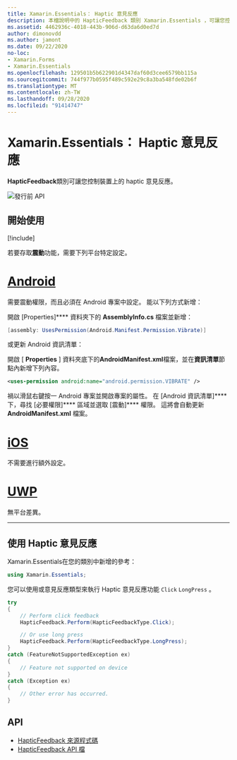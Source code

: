 ```yaml
---
title: Xamarin.Essentials： Haptic 意見反應
description: 本檔說明中的 HapticFeedback 類別 Xamarin.Essentials ，可讓您控制裝置上的 haptic 意見反應。
ms.assetid: 4462936c-4018-443b-906d-d63da6d0ed7d
author: dimonovdd
ms.author: jamont
ms.date: 09/22/2020
no-loc:
- Xamarin.Forms
- Xamarin.Essentials
ms.openlocfilehash: 129501b5b622901d4347daf60d3cee6579bb115a
ms.sourcegitcommit: 744f977b0595f489c592e29c8a3ba548fde02b6f
ms.translationtype: MT
ms.contentlocale: zh-TW
ms.lasthandoff: 09/28/2020
ms.locfileid: "91414747"
---
```

# <a name="no-locxamarinessentials-haptic-feedback"></a>Xamarin.Essentials： Haptic 意見反應

**HapticFeedback**類別可讓您控制裝置上的 haptic 意見反應。

![發行前 API](~/media/shared/preview.png)

## <a name="get-started"></a>開始使用

[!include[](~/essentials/includes/get-started.md)]

若要存取**震動**功能，需要下列平台特定設定。

# <a name="android"></a>[Android](#tab/android)

需要震動權限，而且必須在 Android 專案中設定。 能以下列方式新增：

開啟 [Properties]**** 資料夾下的 **AssemblyInfo.cs** 檔案並新增：

```csharp
[assembly: UsesPermission(Android.Manifest.Permission.Vibrate)]
```

或更新 Android 資訊清單：

開啟 [ **Properties** ] 資料夾底下的**AndroidManifest.xml**檔案，並在**資訊清單**節點內新增下列內容。

```xml
<uses-permission android:name="android.permission.VIBRATE" />
```

禍以滑鼠右鍵按一 Android 專案並開啟專案的屬性。 在 [Android 資訊清單]**** 下，尋找 [必要權限]**** 區域並選取 [震動]**** 權限。 這將會自動更新 **AndroidManifest.xml** 檔案。

# <a name="ios"></a>[iOS](#tab/ios)

不需要進行額外設定。

# <a name="uwp"></a>[UWP](#tab/uwp)

無平台差異。

-----

## <a name="using-haptic-feedback"></a>使用 Haptic 意見反應

Xamarin.Essentials在您的類別中新增的參考：

```csharp
using Xamarin.Essentials;
```

您可以使用或意見反應類型來執行 Haptic 意見反應功能 `Click` `LongPress` 。

```csharp
try
{
    // Perform click feedback
    HapticFeedback.Perform(HapticFeedbackType.Click);

    // Or use long press    
    HapticFeedback.Perform(HapticFeedbackType.LongPress);
}
catch (FeatureNotSupportedException ex)
{
    // Feature not supported on device
}
catch (Exception ex)
{
    // Other error has occurred.
}
```

## <a name="api"></a>API

- [HapticFeedback 來源程式碼](https://github.com/xamarin/Essentials/tree/main/Xamarin.Essentials/HapticFeedback)
- [HapticFeedback API 檔](xref:Xamarin.Essentials.HapticFeedback)